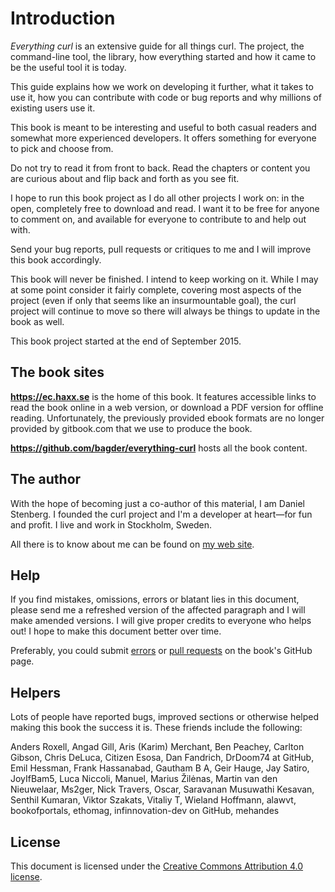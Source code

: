 # Introduction

*Everything curl* is an extensive guide for all things curl.
The project, the command-line tool, the library, how everything started
and how it came to be the useful tool it is today. 

This guide explains how we work on developing it further, what it takes to use it,
how you can contribute with code or bug reports and why millions of existing users use it.

This book is meant to be interesting and useful to both casual readers and
somewhat more experienced developers. It offers something for everyone to pick
and choose from. 

Do not try to read it from front to back. Read the chapters or content you are
curious about and flip back and forth as you see fit.

I hope to run this book project as I do all other projects I work on: in the
open, completely free to download and read. I want it to be free for anyone to comment on,
and available for everyone to contribute to and help out with. 

Send your bug reports, pull requests or critiques to me and I will improve this book
accordingly.

This book will never be finished. I intend to keep working on it. While I
may at some point consider it fairly complete, covering most aspects of the
project (even if only that seems like an insurmountable goal), the curl
project will continue to move so there will always be things to update in the
book as well.

This book project started at the end of September 2015.

## The book sites

**https://ec.haxx.se** is the home of this book. It features accessible
links to read the book online in a web version, or download a PDF
version for offline reading. Unfortunately, the previously provided
ebook formats are no longer provided by gitbook.com that we use to
produce the book.

**https://github.com/bagder/everything-curl** hosts all the book content.

## The author

With the hope of becoming just a co-author of this material, I am Daniel
Stenberg. I founded the curl project and I'm a developer at heart—for fun and
profit. I live and work in Stockholm, Sweden.

All there is to know about me can be found on [my web
site](https://daniel.haxx.se/).

## Help

If you find mistakes, omissions, errors or blatant lies in this document,
please send me a refreshed version of the affected paragraph and I will make
amended versions. I will give proper credits to everyone who helps out! I hope
to make this document better over time.

Preferably, you could submit
[errors](https://github.com/bagder/everything-curl/issues) or [pull
requests](https://github.com/bagder/everything-curl/pulls) on the book's
GitHub page.

## Helpers

Lots of people have reported bugs, improved sections or otherwise helped
making this book the success it is. These friends include the following:

Anders Roxell,
Angad Gill,
Aris (Karim) Merchant,
Ben Peachey,
Carlton Gibson,
Chris DeLuca,
Citizen Esosa,
Dan Fandrich,
DrDoom74 at GitHub,
Emil Hessman,
Frank Hassanabad,
Gautham B A,
Geir Hauge,
Jay Satiro,
JoyIfBam5,
Luca Niccoli,
Manuel,
Marius Žilėnas,
Martin van den Nieuwelaar,
Ms2ger,
Nick Travers,
Oscar,
Saravanan Musuwathi Kesavan,
Senthil Kumaran,
Viktor Szakats,
Vitaliy T,
Wieland Hoffmann,
alawvt,
bookofportals,
ethomag,
infinnovation-dev on GitHub,
mehandes

## License

This document is licensed under the [Creative Commons Attribution 4.0
license](https://creativecommons.org/licenses/by/4.0/).
